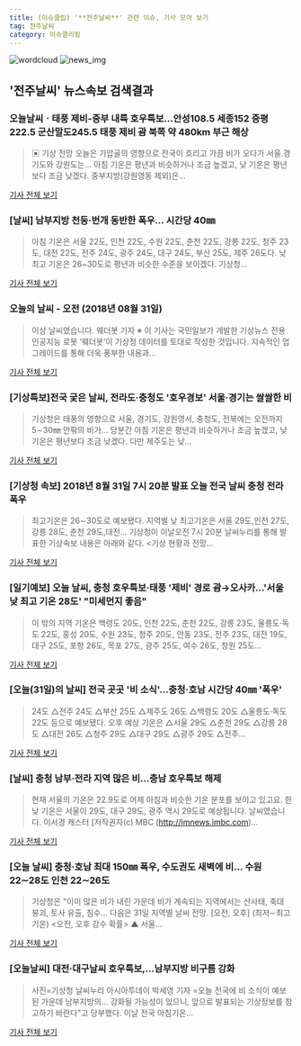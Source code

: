 ```yaml
---
title: (이슈클립) '**전주날씨**' 관련 이슈, 기사 모아 보기
tag: 전주날씨
category: 이슈클리핑
---
```

![wordcloud](https://s3.ap-northeast-2.amazonaws.com/lyrics101-wordcloud/2018-08-31-1535669301.png)
![news_img](https://user-images.githubusercontent.com/42597476/44507050-1206f400-a6e4-11e8-8d98-7ffbfebb353f.png)
## **'**전주날씨**'** 뉴스속보 검색결과
### 오늘날씨ㆍ태풍 제비-중부 내륙 호우특보...안성108.5 세종152 증평222.5 군산말도245.5 태풍 제비 괌 북쪽 약 480km 부근 해상

>▣ 기상 전망 오늘은 기압골의 영향으로 전국이 흐리고 가끔 비가 오다가 서울.경기도와 강원도는... 아침 기온은 평년과 비슷하거나 조금 높겠고, 낮 기온은 평년보다 조금 낮겠다. 중부지방(강원영동 제외)은...

<a href="http://leaders.asiae.co.kr/news/articleView.html?idxno=73547" target="_blank">기사 전체 보기</a>

### [날씨] 남부지방 천둥·번개 동반한 폭우… 시간당 40㎜

>아침 기온은 서울 22도, 인천 22도, 수원 22도, 춘천 22도, 강릉 22도, 청주 23도, 대전 22도, 전주 24도, 광주 24도, 대구 24도, 부산 25도, 제주 26도다.   낮 최고 기온은 26~30도로 평년과 비슷한 수준을 보이겠다.   기상청...

<a href="http://www.newscj.com/news/articleView.html?idxno=550895" target="_blank">기사 전체 보기</a>

### 오늘의 날씨 - 오전 (2018년 08월 31일)

>이상 날씨였습니다. 웨더봇 기자 ※ 이 기사는 국민일보가 개발한 기상뉴스 전용 인공지능 로봇 ‘웨더봇’이 기상청 데이터를 토대로 작성한 것입니다. 지속적인 업그레이드를 통해 더욱 풍부한 내용과...

<a href="http://news.kmib.co.kr/article/view.asp?arcid=0012645725&code=61121611&cp=nv" target="_blank">기사 전체 보기</a>

### [기상특보]전국 궂은 날씨, 전라도·충청도 '호우경보' 서울·경기는 쌀쌀한 비

>기상청은 태풍의 영향으로 서울, 경기도, 강원영서, 충청도, 전북에는 오전까지 5∼30㎜ 안팎의 비가... 당분간 아침 기온은 평년과 비슷하거나 조금 높겠고, 낮 기온은 평년보다 조금 낮겠다. 다만 제주도는 낮...

<a href="http://www.kyeongin.com/main/view.php?key=20180831010010210" target="_blank">기사 전체 보기</a>

### [기상청 속보] 2018년 8월 31일 7시 20분 발표 오늘 전국 날씨 충청 전라 폭우

>최고기온은 26∼30도로 예보됐다.   지역별 낮 최고기온은 서울 29도,인천 27도, 강릉 28도, 춘천 29도,대전... 기상청이 이날오전 7시 20분 날씨누리를 통해 발표한 기상속보 내용은 아래와 같다.  <기상 현황과 전망...

<a href="http://www.seoulwire.com/news/articleView.html?idxno=24610" target="_blank">기사 전체 보기</a>

### [일기예보] 오늘 날씨, 충청 호우특보·태풍 '제비' 경로 괌→오사카…'서울 낮 최고 기온 28도' "미세먼지 좋음"

>이 밖의 지역 기온은 백령도 20도, 인천 22도, 춘천 22도, 강릉 23도, 울릉도·독도 22도, 홍성 20도, 수원 23도, 청주 20도, 안동 23도, 전주 23도, 대전 19도, 대구 25도, 포항 26도, 목포 27도, 광주 25도, 여수 26도, 창원 25도...

<a href="http://www.etoday.co.kr/news/section/newsview.php?idxno=1658256" target="_blank">기사 전체 보기</a>

### [오늘(31일)의 날씨] 전국 곳곳 '비 소식'…충청·호남 시간당 40㎜ '폭우'

>24도 △전주 24도 △부산 25도 △제주도 26도 △백령도 20도 △울릉도·독도 22도 등으로 예보됐다. 오후 예상 기온은 △서울 29도 △춘천 29도 △강릉 28도 △대전 26도 △청주 29도 △대구 29도 △광주 29도 △전주...

<a href="http://daily.hankooki.com/lpage/society/201808/dh20180831010013137820.htm" target="_blank">기사 전체 보기</a>

### [날씨] 충청 남부·전라 지역 많은 비…충남 호우특보 해제

>현재 서울의 기온은 22.9도로 어제 아침과 비슷한 기온 분포를 보이고 있고요. 한낮 기온은 서울이 29도, 대구 29도, 광주 역시 29도로 예상됩니다. 날씨였습니다. 이서경 캐스터 [저작권자(c) MBC (http://imnews.imbc.com)...

<a href="http://imnews.imbc.com/replay/2018/nwtoday/article/4795600_22669.html" target="_blank">기사 전체 보기</a>

### [오늘 날씨] 충청·호남 최대 150㎜ 폭우, 수도권도 새벽에 비… 수원 22∼28도 인천 22∼26도

>기상청은 "이미 많은 비가 내린 가운데 비가 계속되는 지역에서는 산사태, 축대 붕괴, 토사 유출, 침수... 다음은 31일 지역별 날씨 전망. [오전, 오후] (최저∼최고기온) <오전, 오후 강수 확률> ▲ 서울...

<a href="http://www.joongboo.com/news/articleView.html?idxno=1283090" target="_blank">기사 전체 보기</a>

### [오늘날씨] 대전·대구날씨 호우특보,…남부지방 비구름 강화

>사진=기상청 날씨누리 아시아투데이 박세영 기자 =오늘 전국에 비 소식이 예보된 가운데 남부지방의... 강화될 가능성이 있으니, 앞으로 발표되는 기상정보를 참고하기 바란다"고 당부했다. 이날 전국 아침기온...

<a href="http://www.asiatoday.co.kr/view.php?key=20180831000609585" target="_blank">기사 전체 보기</a>


